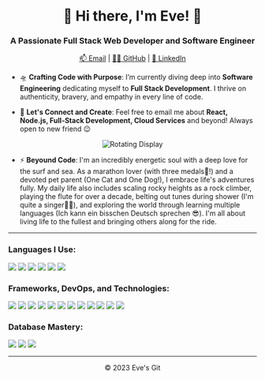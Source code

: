 <!--
**Eve-G99/Eve-G99** is a ✨ _special_ ✨ repository because its `README.md` (this file) appears on your GitHub profile.

Here are some ideas to get you started:

- 🔭 I’m currently working on ...
- 🌱 I’m currently learning ...
- 👯 I’m looking to collaborate on ...
- 🤔 I’m looking for help with ...
- 💬 Ask me about ...
- 📫 How to reach me: ...
- 😄 Pronouns: ...
- ⚡ Fun fact: ...
-->

<h1 align="center">👋 Hi there, I'm Eve! 🌊</h1>
<h3 align="center">A Passionate Full Stack Web Developer and Software Engineer</h3>
<p align="center">
  <a href="mailto:eve.guo.99@gmail.com">📫 Email</a> |
  <a href="https://github.com/Eve-G99">👩‍💻 GitHub</a> |
  <a href="https://www.linkedin.com/in/yuetong-guo/">🤝 LinkedIn</a>
</p>

- 🛸 **Crafting Code with Purpose**: I’m currently diving deep into **Software Engineering** dedicating myself to **Full Stack Development**. I thrive on authenticity, bravery, and empathy in every line of code.

- 💬 **Let's Connect and Create**: Feel free to email me about **React, Node.js, Full-Stack Development, Cloud Services** and beyond! Always open to new friend 😉

<p align="center">
  <img src="https://github.com/Eve-G99/Personal-Use/blob/main/ezgif.com-resize.gif?raw=true" alt="Rotating Display"/>
</p>

- ⚡ **Beyound Code**: I'm an incredibly energetic soul with a deep love for the surf and sea. As a marathon lover (with three medals🏅!) and a devoted pet parent (One Cat and One Dog!), I embrace life's adventures fully. My daily life also includes scaling rocky heights as a rock climber, playing the flute for over a decade, belting out tunes during shower (I'm quite a singer👩‍🎤), and exploring the world through learning multiple languages (Ich kann ein bisschen Deutsch sprechen 😎). I'm all about living life to the fullest and bringing others along for the ride.

<hr>

<h3 align="left">Languages I Use:</h3>
<p>
  <img src="https://img.shields.io/badge/Java-ED8B00?style=for-the-badge&logo=java&logoColor=white" />
  <img src="https://img.shields.io/badge/JavaScript-F7DF1E?style=for-the-badge&logo=javascript&logoColor=black" />
  <img src="https://img.shields.io/badge/Python-3776AB?style=for-the-badge&logo=python&logoColor=white" />
  <img src="https://img.shields.io/badge/C%2B%2B-00599C?style=for-the-badge&logo=cplusplus&logoColor=white" />
  <img src="https://img.shields.io/badge/TypeScript-007ACC?style=for-the-badge&logo=typescript&logoColor=white" />
  <img src="https://img.shields.io/badge/Swift-FA7343?style=for-the-badge&logo=swift&logoColor=white" />
</p>

<h3 align="left">Frameworks, DevOps, and Technologies:</h3>
<p align="left">
  <img src="https://img.shields.io/badge/React-20232A?style=for-the-badge&logo=react&logoColor=61DAFB" />
  <img src="https://img.shields.io/badge/Node.js-339933?style=for-the-badge&logo=nodedotjs&logoColor=white" />
  <img src="https://img.shields.io/badge/Redux-764ABC?style=for-the-badge&logo=redux&logoColor=white" />
  <img src="https://img.shields.io/badge/Spring_Boot-6DB33F?style=for-the-badge&logo=spring-boot&logoColor=white" />
  <img src="https://img.shields.io/badge/Google_Cloud-4285F4?style=for-the-badge&logo=google-cloud&logoColor=white" />
  <img src="https://img.shields.io/badge/AWS-232F3E?style=for-the-badge&logo=amazonaws&logoColor=white" />
  <img src="https://img.shields.io/badge/Azure-0089D6?style=for-the-badge&logo=microsoftazure&logoColor=white" />
  <img src="https://img.shields.io/badge/Docker-2496ED?style=for-the-badge&logo=docker&logoColor=white" />
  <img src="https://img.shields.io/badge/Kubernetes-326CE5?style=for-the-badge&logo=kubernetes&logoColor=white" />
  <img src="https://img.shields.io/badge/Kafka-231F20?style=for-the-badge&logo=apachekafka&logoColor=white" />
  <img src="https://img.shields.io/badge/Linux-FCC624?style=for-the-badge&logo=linux&logoColor=black" />
  <img src="https://img.shields.io/badge/Git-F05032?style=for-the-badge&logo=git&logoColor=white" />
</p>

<h3 align="left">Database Mastery:</h3>
<p align="left">
  <img src="https://img.shields.io/badge/MongoDB-47A248?style=for-the-badge&logo=mongodb&logoColor=white" />
  <img src="https://img.shields.io/badge/MySQL-4479A1?style=for-the-badge&logo=mysql&logoColor=white" />
  <img src="https://img.shields.io/badge/PostgreSQL-4169E1?style=for-the-badge&logo=postgresql&logoColor=white" />
</p>

<hr>

<p align="center">&copy; 2023 Eve's Git</p>
